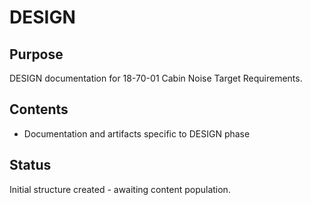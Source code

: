 # DESIGN

## Purpose
DESIGN documentation for 18-70-01 Cabin Noise Target Requirements.

## Contents
- Documentation and artifacts specific to DESIGN phase

## Status
Initial structure created - awaiting content population.
